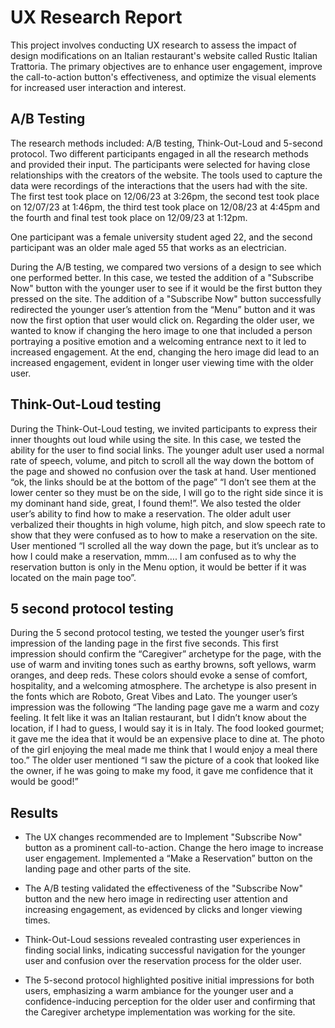 # UX Research Report

This project involves conducting UX research to assess the impact of design modifications on an Italian restaurant's website called Rustic Italian Trattoria. 
The primary objectives are to enhance user engagement, improve the call-to-action button's effectiveness, and optimize the visual elements for increased user interaction and interest.

## A/B Testing
The research methods included: A/B testing, Think-Out-Loud and 5-second protocol. Two different participants engaged in all the research methods and provided their input. 
The participants were selected for having close relationships with the creators of the website. The tools used to capture the data were recordings of the interactions that the users had with the site. 
The first test took place on 12/06/23 at 3:26pm, the second test took place on 12/07/23 at 1:46pm, the third test took place on 12/08/23 at 4:45pm and the fourth and final test took place on 12/09/23 at 1:12pm.

One participant was a female university student aged 22, and the second participant was an older male aged 55 that works as an electrician. 

During the A/B testing, we compared two versions of a design to see which one performed better. 
In this case, we tested the addition of a "Subscribe Now" button with the younger user to see if it would be the first button they pressed on the site. 
The addition of a "Subscribe Now" button successfully redirected the younger user’s attention from the “Menu” button and it was now the first option that user would click on.
Regarding the older user, we wanted to know if changing the hero image to one that included a person portraying a positive emotion and a welcoming entrance next to it led to increased engagement.
At the end, changing the hero image did lead to an increased engagement, evident in longer user viewing time with the older user.

## Think-Out-Loud testing
During the Think-Out-Loud testing, we invited participants to express their inner thoughts out loud while using the site. 
In this case, we tested the ability for the user to find social links. 
The younger adult user used a normal rate of speech, volume, and pitch to scroll all the way down the bottom of the page and showed no confusion over the task at hand. 
User mentioned “ok, the links should be at the bottom of the page” “I don’t see them at the lower center so they must be on the side, I will go to the right side since it is my dominant hand side, great, I found them!”. 
We also tested the older user’s ability to find how to make a reservation. 
The older adult user verbalized their thoughts in high volume, high pitch, and slow speech rate to show that they were confused as to how to make a reservation on the site.
User mentioned “I scrolled all the way down the page, but it’s unclear as to how I could make a reservation, mmm…. 
I am confused as to why the reservation button is only in the Menu option, it would be better if it was located on the main page too”.

## 5 second protocol testing
During the 5 second protocol testing, we tested the younger user’s first impression of the landing page in the first five seconds. 
This first impression should confirm the “Caregiver” archetype for the page, with the use of warm and inviting tones such as earthy browns, soft yellows, warm oranges, and deep reds. 
These colors should evoke a sense of comfort, hospitality, and a welcoming atmosphere. 
The archetype is also present in the fonts which are Roboto, Great Vibes and Lato.
The younger user’s impression was the following “The landing page gave me a warm and cozy feeling. 
It felt like it was an Italian restaurant, but I didn’t know about the location, if I had to guess, I would say it is in Italy. The food looked gourmet; it gave me the idea that it would be an expensive place to dine at. 
The photo of the girl enjoying the meal made me think that I would enjoy a meal there too.” The older user mentioned “I saw the picture of a cook that looked like the owner, if he was going to make my food, it gave me confidence that it would be good!” 


## Results 
* The UX changes recommended are to Implement "Subscribe Now" button as a prominent call-to-action. Change the hero image to increase user engagement. Implemented a “Make a Reservation” button on the landing page and other parts of the site. 

* The A/B testing validated the effectiveness of the "Subscribe Now" button and the new hero image in redirecting user attention and increasing engagement, as evidenced by clicks and longer viewing times.

* Think-Out-Loud sessions revealed contrasting user experiences in finding social links, indicating successful navigation for the younger user and confusion over the reservation process for the older user.

* The 5-second protocol highlighted positive initial impressions for both users, emphasizing a warm ambiance for the younger user and a confidence-inducing perception for the older user and confirming that the Caregiver archetype implementation was working for the site. 
